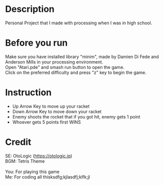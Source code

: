 # Description
Personal Project that I made with processing when I was in high school.

# Before you run
Make sure you have installed library "minim", made by Damien Di Fede and Anderson Mills in your processing environment.<br />
Open "Atari.pde" and smash run button to open the game.<br />
Click on the preferred difficulty and press "z" key to begin the game.<br />

# Instruction
- Up Arrow Key to move up your racket
- Down Arrow Key to move down your racket
- Enemy shoots the rocket that if you got hit, enemy gets 1 point
- Whoever gets 5 points first WINS

# Credit
SE: OtoLogic (https://otologic.jp)<br />
BGM: Tetris Theme<br />
<br />
You: For playing this game<br />
Me: For coding all thisksdfg;kjlasdfj;klfk;jl